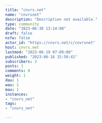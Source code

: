 ```yaml
---
title: "cnvrs.net" 
name: "cnvrsnet"
description: "Description not available."
type: community
date: "2023-06-30 13:14:00"
draft: false
nsfw: false
actor_id: "https://cnvrs.net/c/cnvrsnet"
host: cnvrs.net
lastmod: "2023-06-19 07:09:00"
published: "2023-06-16 15:50:41"
subscribers: 3
posts: 1
comments: 0
weight: 1
dau: 1
wau: 1
mau: 1
instances:
- "cnvrs_net"
tags: 
- "cnvrs_net"

---
```

